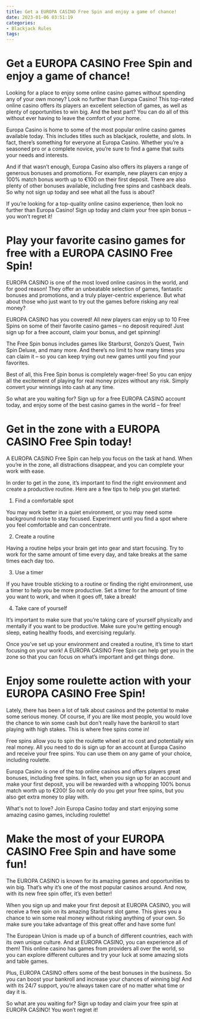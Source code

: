 ```yaml
---
title: Get a EUROPA CASINO Free Spin and enjoy a game of chance!
date: 2023-01-06 03:51:19
categories:
- Blackjack Rules
tags:
---
```



#  Get a EUROPA CASINO Free Spin and enjoy a game of chance!

Looking for a place to enjoy some online casino games without spending any of your own money? Look no further than Europa Casino! This top-rated online casino offers its players an excellent selection of games, as well as plenty of opportunities to win big. And the best part? You can do all of this without ever having to leave the comfort of your home.

Europa Casino is home to some of the most popular online casino games available today. This includes titles such as blackjack, roulette, and slots. In fact, there’s something for everyone at Europa Casino. Whether you’re a seasoned pro or a complete novice, you’re sure to find a game that suits your needs and interests.

And if that wasn’t enough, Europa Casino also offers its players a range of generous bonuses and promotions. For example, new players can enjoy a 100% match bonus worth up to €100 on their first deposit. There are also plenty of other bonuses available, including free spins and cashback deals. So why not sign up today and see what all the fuss is about?

If you’re looking for a top-quality online casino experience, then look no further than Europa Casino! Sign up today and claim your free spin bonus – you won’t regret it!

#  Play your favorite casino games for free with a EUROPA CASINO Free Spin!

EUROPA CASINO is one of the most loved online casinos in the world, and for good reason! They offer an unbeatable selection of games, fantastic bonuses and promotions, and a truly player-centric experience. But what about those who just want to try out the games before risking any real money?

EUROPA CASINO has you covered! All new players can enjoy up to 10 Free Spins on some of their favorite casino games – no deposit required! Just sign up for a free account, claim your bonus, and get spinning!

The Free Spin bonus includes games like Starburst, Gonzo’s Quest, Twin Spin Deluxe, and many more. And there’s no limit to how many times you can claim it – so you can keep trying out new games until you find your favorites.

Best of all, this Free Spin bonus is completely wager-free! So you can enjoy all the excitement of playing for real money prizes without any risk. Simply convert your winnings into cash at any time.

So what are you waiting for? Sign up for a free EUROPA CASINO account today, and enjoy some of the best casino games in the world – for free!

#  Get in the zone with a EUROPA CASINO Free Spin today!

A EUROPA CASINO Free Spin can help you focus on the task at hand. When you’re in the zone, all distractions disappear, and you can complete your work with ease.

In order to get in the zone, it’s important to find the right environment and create a productive routine. Here are a few tips to help you get started:

1. Find a comfortable spot

You may work better in a quiet environment, or you may need some background noise to stay focused. Experiment until you find a spot where you feel comfortable and can concentrate.

2. Create a routine

Having a routine helps your brain get into gear and start focusing. Try to work for the same amount of time every day, and take breaks at the same times each day too.

3. Use a timer

If you have trouble sticking to a routine or finding the right environment, use a timer to help you be more productive. Set a timer for the amount of time you want to work, and when it goes off, take a break!

4. Take care of yourself

It’s important to make sure that you’re taking care of yourself physically and mentally if you want to be productive. Make sure you’re getting enough sleep, eating healthy foods, and exercising regularly.

Once you’ve set up your environment and created a routine, it’s time to start focusing on your work! A EUROPA CASINO Free Spin can help get you in the zone so that you can focus on what’s important and get things done.

#  Enjoy some roulette action with your EUROPA CASINO Free Spin!

Lately, there has been a lot of talk about casinos and the potential to make some serious money. Of course, if you are like most people, you would love the chance to win some cash but don't really have the bankroll to start playing with high stakes. This is where free spins come in!

Free spins allow you to spin the roulette wheel at no cost and potentially win real money. All you need to do is sign up for an account at Europa Casino and receive your free spins. You can use them on any game of your choice, including roulette.

Europa Casino is one of the top online casinos and offers players great bonuses, including free spins. In fact, when you sign up for an account and make your first deposit, you will be rewarded with a whopping 100% bonus match worth up to €200! So not only do you get your free spins, but you also get extra money to play with.

What's not to love? Join Europa Casino today and start enjoying some amazing casino games, including roulette!

#  Make the most of your EUROPA CASINO Free Spin and have some fun!

The EUROPA CASINO is known for its amazing games and opportunities to win big. That’s why it’s one of the most popular casinos around. And now, with its new free spin offer, it’s even better!

When you sign up and make your first deposit at EUROPA CASINO, you will receive a free spin on its amazing Starburst slot game. This gives you a chance to win some real money without risking anything of your own. So make sure you take advantage of this great offer and have some fun!

The European Union is made up of a bunch of different countries, each with its own unique culture. And at EUROPA CASINO, you can experience all of them! This online casino has games from providers all over the world, so you can explore different cultures and try your luck at some amazing slots and table games.

Plus, EUROPA CASINO offers some of the best bonuses in the business. So you can boost your bankroll and increase your chances of winning big! And with its 24/7 support, you’re always taken care of no matter what time or day it is.

So what are you waiting for? Sign up today and claim your free spin at EUROPA CASINO! You won’t regret it!
